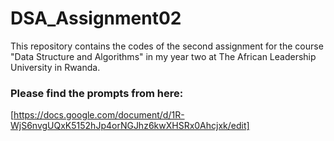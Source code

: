 # DSA_Assignment02
This repository contains the codes of the second assignment for the course "Data Structure and Algorithms" in my year two at The African Leadership University in Rwanda.


### Please find the prompts from here:

[https://docs.google.com/document/d/1R-WjS6nvgUQxK5152hJp4orNGJhz6kwXHSRx0Ahcjxk/edit]
